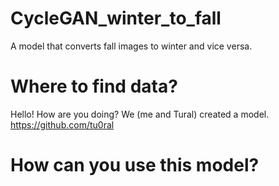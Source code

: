 # CycleGAN_winter_to_fall
A model that converts fall images to winter and vice versa.

# Where to find data?
Hello! How are you doing?
We (me and Tural) created a model.
https://github.com/tu0ral


# How can you use this model?
